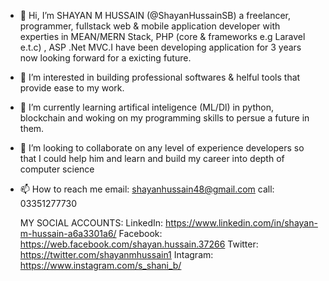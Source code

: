 - 👋 Hi, I’m SHAYAN M HUSSAIN (@ShayanHussainSB) a freelancer, programmer, fullstack web & mobile application developer 
  with experties in MEAN/MERN Stack, PHP (core & frameworks e.g Laravel e.t.c) , ASP .Net MVC.I have been developing 
  application for 3 years now looking forward for a exicting future.
- 👀 I’m interested in building professional softwares & helful tools that provide ease to my work.
- 🌱 I’m currently learning artifical inteligence (ML/Dl) in python, blockchain and woking on my programming skills to persue a future in them.
- 💞️ I’m looking to collaborate on any level of experience developers so that I could help him and learn and build my career into depth of computer science
- 📫 How to reach me email: shayanhussain48@gmail.com call: 03351277730


  MY SOCIAL ACCOUNTS:
  LinkedIn: https://www.linkedin.com/in/shayan-m-hussain-a6a3301a6/
  Facebook: https://web.facebook.com/shayan.hussain.37266
  Twitter: https://twitter.com/shayanmhussain1
  Intagram: https://www.instagram.com/s_shani_b/
  
<!---
ShayanHussainSB/ShayanHussainSB is a ✨ special ✨ repository because its `README.md` (this file) appears on your GitHub profile.
You can click the Preview link to take a look at your changes.
--->
